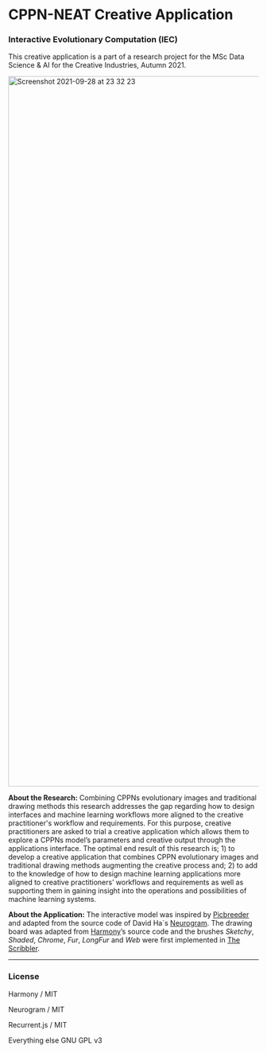


# CPPN-NEAT Creative Application
### Interactive Evolutionary Computation (IEC)
This creative application is a part of a research project for the MSc Data Science & AI for the Creative Industries, Autumn 2021.

<img width="1429" alt="Screenshot 2021-09-28 at 23 32 23" src="https://user-images.githubusercontent.com/61651233/135174814-c7b269bf-b215-418f-afdc-b337ae0d07ec.png">

**About the Research:** Combining CPPNs evolutionary images and traditional drawing methods this research addresses the gap regarding how to design interfaces and machine learning workflows more aligned to the creative practitioner's workflow and requirements. For this purpose, creative practitioners are asked to trial a creative application which allows them to explore a CPPNs model’s parameters and creative output through the applications interface. The optimal end result of this research is; 1) to develop a creative application that combines CPPN evolutionary images and traditional drawing methods augmenting the creative process and; 2) to add to the knowledge of how to design machine learning applications more aligned to creative practitioners’ workflows and requirements as well as supporting them in gaining insight into the operations and possibilities of machine learning systems.

**About the Application:** The interactive model was inspired by <a href="https://nbenko1.github.io/#/" target="_blank">Picbreeder</a> and adapted from the source code of David Ha`s <a href="https://blog.otoro.net/2015/07/31/neurogram/" target="_blank">Neurogram</a>. The drawing board was adapted from <a href="https://mrdoob.com/projects/harmony/" target="_blank">Harmony</a>’s source code and the brushes <em>Sketchy</em>, <em>Shaded</em>, <em>Chrome</em>, <em>Fur</em>, <em>LongFur</em> and <em>Web</em> were first implemented in <a href="http://www.zefrank.com/scribbler/" target="_blank">The Scribbler</a>.

*** 

### License

Harmony / MIT

Neurogram / MIT

Recurrent.js / MIT 

Everything else         GNU GPL v3


